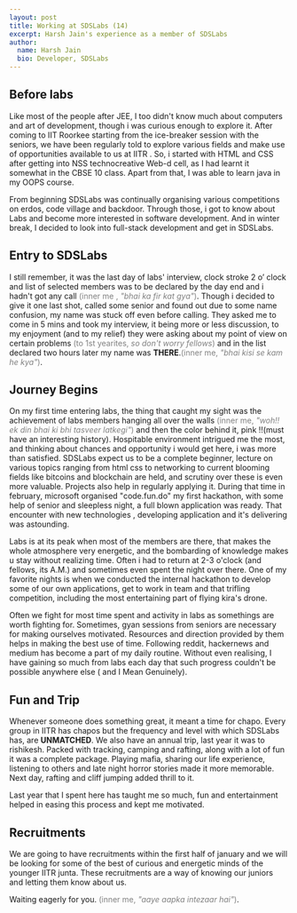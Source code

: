 ```yaml
---
layout: post
title: Working at SDSLabs (14)
excerpt: Harsh Jain's experience as a member of SDSLabs
author:
  name: Harsh Jain
  bio: Developer, SDSLabs
---
```


## Before labs

Like most of the people after JEE, I too didn't know much about computers and art of development, though i was curious enough to explore it. After coming to IIT Roorkee starting from the ice-breaker session with the seniors, we have been regularly told  to explore various fields and make use of opportunities available to us at IITR . So, i started with HTML and CSS after getting into NSS technocreative Web-d cell, as I had learnt it somewhat in the CBSE 10 class. Apart from that, I was able to learn java in my OOPS course.

From beginning SDSLabs was continually organising various competitions on erdos, code village and backdoor. Through those, i got to know about Labs and become more interested in software development. And in winter break, I decided to look into full-stack development  and get in SDSLabs.

## Entry to SDSLabs

I still remember, it was the last day of labs' interview, clock stroke 2 o’ clock and list of selected members was to be declared by the day end and i hadn't got any call <span style="color:grey">(inner me , _"bhai ka fir kat gya"_)</span>. Though i decided to give it one last shot, called some senior and found out due to some name confusion, my name was stuck off even before calling. They asked me to come in 5 mins and took my interview, it being more or less discussion, to my enjoyment (and to my relief) they were asking about my point of view on certain problems <span style="color:grey">(to 1st yearites, _so don't worry fellows_)</span> and in the  list declared two hours later my name was __THERE__.<span style="color:grey">(inner me, _"bhai kisi se kam he kya"_)</span>.

## Journey Begins

On my first time entering labs, the thing that caught my sight was the achievement of labs members hanging all over the walls <span style="color:grey">(inner me, _"woh!! ek din bhai ki bhi tasveer latkegi"_)</span> and then the color behind it, pink !!(must  have an  interesting history). Hospitable environment intrigued me the most, and  thinking about chances and opportunity i would get here, i was more than satisfied. SDSLabs expect us to be a complete beginner, lecture on various topics ranging from html css to networking to current blooming fields like bitcoins and blockchain are held, and scrutiny over these is even more valuable. Projects also help in regularly applying it. During that time in february, microsoft organised "code.fun.do" my first hackathon, with some help of senior and sleepless night, a full blown application was ready. That encounter with new technologies , developing application and it's delivering was astounding.

Labs is at its peak when most of the members are there, that makes the  whole atmosphere  very energetic, and the bombarding of knowledge makes u stay without realizing time. Often i had to return at 2-3 o'clock (and fellows, its A.M.) and sometimes even spent the night over there. One of my favorite nights is when we conducted the internal hackathon to develop some of our own applications, get to work in team and that trifling competition, including the most entertaining part  of flying kira's drone.

Often we fight for most time spent and activity in labs as somethings are worth fighting for. Sometimes, gyan sessions from seniors  are necessary for making ourselves motivated. Resources and direction provided by them helps in making the best use of time. Following reddit, hackernews and medium has become a part of my daily routine. Without even realising, I have gaining so much from labs each day that such progress couldn't be possible anywhere else ( and I Mean Genuinely).

## Fun and Trip

Whenever someone does something great, it meant a time for chapo. Every group in IITR has chapos but the frequency and level with which SDSLabs has, are __UNMATCHED__. We also have an annual trip, last year it was to rishikesh. Packed with tracking, camping and rafting, along with a lot of fun  it was a complete package. Playing mafia, sharing our life experience, listening to others and late night horror stories made it more memorable. Next day, rafting and cliff jumping added thrill to it.


Last year that I  spent here has taught me so much, fun and entertainment helped in easing this process and kept me motivated.

## Recruitments

We are going to have recruitments within the first half of january and we will be looking for some of the best of  curious and energetic minds of the younger IITR junta. These recruitments are a way of knowing our juniors and letting them know about us.

Waiting eagerly for you. <span style="color:grey">(inner me, _"aaye aapka intezaar hai"_)</span>.


